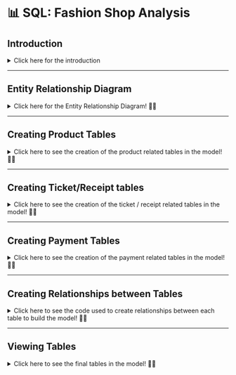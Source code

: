 # 📊 SQL: Fashion Shop Analysis

## Introduction
<details> 
<summary>
Click here for the introduction
</summary>
	  
**👩🏻‍💼 THE SITUATION** 

You've been hired as a consultant for a small local fashion retailer. They currently do not store any informaiton on inventory, sales, or payments digitally and thus have difficulty with managing their inventory, gaining insights into top selling products, and understanding customr preferences to stay competitive in the market.

**📈 THE BRIEF**

You have been asked to create a logical plan for a database where the shop can keep product, sales, and payment information. After your logical plan is approved by the shop, you are asked to create the database, populate it with customer data, and use SQL queries to answer several business questions.

**✏️ THE OBJECTIVE**

Use SQL to:
- Create an Entity Relationship Diagram for a relational model that includes information about products, sales, and payments.
- Create tables for the relational model and populate them with data
- Use SQL queries to gain insights into the business.
	
</details> 
	
***

## Entity Relationship Diagram
<details> 
<summary>
Click here for the Entity Relationship Diagram! 👋🏻
</summary>
	
<kbd><img src="https://github.com/beatriz-fc-leitao/SQL_projects/blob/main/final_ERD.png" width="750" height="480"></kbd>

</details> 
	
***

## Creating Product Tables
<details> 
<summary>
Click here to see the creation of the product related tables in the model! 👋🏻
</summary>
	
** PRODUCT TABLE **
```sql
CREATE TABLE PRODUCT(
   PRODUCT_ID BIGINT NOT NULL,
   TYPE_ID BIGINT NOT NULL,
   SIZE_CODE CHAR(2),
   COLOR_CODE CHAR (6),
   PRODUCT_NAME VARCHAR(40) NOT NULL,
   BRAND_ID BIGINT NOT NULL, 
   GENDER_ID BIGINT NOT NULL,
   DESCRIPTION VARCHAR(100) NOT NULL,
   PRIMARY KEY (PRODUCT_ID)
);
```
	
** BRAND TABLE **
```sql
CREATE TABLE BRAND(
   BRAND_ID BIGINT NOT NULL,
   BRAND_NAME VARCHAR(40) NOT NULL,
   EMAIL VARCHAR(40),
   PRIMARY KEY (BRAND_ID)
);
```
	
**COLOR TABLE**
```sql
CREATE TABLE COLOR(
   COLOR_CODE CHAR(6) NOT NULL,
   COLOR_NAME VARCHAR(20) NOT NULL,
   PRIMARY KEY (COLOR_CODE)
);
```	

** CATEGORY TABLE **
```sql
CREATE TABLE CATEGORY(
   CATEGORY_ID BIGINT NOT NULL,
   CATEGORY_NAME VARCHAR(40) NOT NULL,
   PRIMARY KEY (CATEGORY_ID)
);
```

** SIZE TABLE **
```sql
CREATE TABLE SIZE(
   SIZE_CODE CHAR(2) NOT NULL,
   DESCRIPTION VARCHAR(40) NOT NULL,
   PRIMARY KEY (SIZE_CODE)
);
```
	
** TYPE TABLE **
```sql
CREATE TABLE TYPE(
   TYPE_ID BIGINT NOT NULL,
   TYPE_NAME VARCHAR(40) NOT NULL,
   CATEGORY_ID BIGINT,
   PRIMARY KEY (TYPE_ID)
);
```
	
** GENDER TABLE **
```sql
CREATE TABLE GENDER(
   GENDER_ID BIGINT NOT NULL,
   GENDER_NAME VARCHAR(40) NOT NULL,
   PRIMARY KEY (GENDER_ID)
);
```	
	
</details> 
	
***

## Creating Ticket/Receipt tables
<details> 
<summary>
Click here to see the creation of the ticket / receipt related tables in the model! 👋🏻
</summary>
	
** TICKET TABLE **
```sql
CREATE TABLE TICKET(
   TICKET_ID BIGINT NOT NULL AUTO_INCREMENT,
   TIMEPLACED TIMESTAMP NOT NULL,
   EMPLOYEE_ID INTEGER NOT NULL,
   CUSTOMER_ID INTEGER NOT NULL,
   TOTAL_PRODUCT DECIMAL(20,5) NOT NULL,
   TOTAL_TAX DECIMAL(20,5) NOT NULL,
   TOTAL_ORDER DECIMAL(20,5) NOT NULL,
   CCPAYMENT_ID BIGINT NOT NULL,
   PRIMARY KEY (TICKET_ID)
);
```
	
** TICKET_ITEM TABLE **
```sql
CREATE TABLE TICKET_ITEM(
   TICKET_ID BIGINT NOT NULL,
   NUMSEQ SMALLINT NOT NULL,
   PRODUCT_ID BIGINT NOT NULL,
   QUANTITY SMALLINT NOT NULL,
   PRICE DECIMAL(20,5) NOT NULL,
   TAX_AMOUNT DECIMAL(20,5) NOT NULL,
   PRODUCT_AMOUNT DECIMAL(20,5) NOT NULL,
   PRIMARY KEY (TICKET_ID, NUMSEQ)
);
```
	
** EMPLOYEE TABLE **
```sql
CREATE TABLE EMPLOYEE(
   EMPLOYEE_ID INT NOT NULL,
   FIRSTNAME VARCHAR(40) NOT NULL,
   LASTNAME VARCHAR(40) NOT NULL,
   DOB DATE,
   EMAIL VARCHAR(40),
   PHONENO VARCHAR(20),
   PRIMARY KEY (EMPLOYEE_ID)
);
```	

** CUSTOMER TABLE **
```sql
CREATE TABLE CUSTOMER(
   CUSTOMER_ID INT NOT NULL,
   FIRSTNAME VARCHAR(40) NOT NULL,
   LASTNAME VARCHAR(40) NOT NULL,
   DOB DATE,
   EMAIL VARCHAR(40),
   PHONENO VARCHAR(20),
   PRIMARY KEY (CUSTOMER_ID)
);
```
	
</details> 
	
***

## Creating Payment Tables
<details> 
<summary>
Click here to see the creation of the payment related tables in the model! 👋🏻
</summary>
	
** CC PAYMENT TABLE **
```sql
CREATE TABLE CCPAYMENT (
   CCPAYMENT_ID BIGINT NOT NULL AUTO_INCREMENT,
   CCPAYTRAN_ID BIGINT,
   EXPECTED_AMOUNT DECIMAL(20,5) NOT NULL,
   APPROVING_AMOUNT	DECIMAL(20,5),
   APPROVED_AMOUNT DECIMAL(20,5),
   CCPAYMENT_STATE CHAR(1) NOT NULL,
   TIMECREATED TIMESTAMP NOT NULL,
   TIMEUPDATED TIMESTAMP,
   TIMEEXPIRED TIMESTAMP,
   PRIMARY KEY (CCPAYMENT_ID)
);
```
	
** CC CARD TABLE **
```sql
CREATE TABLE CCPAYMENT_CARD (
   CCPAYMENT_ID BIGINT NOT NULL,
   PAYMENT_TYPE CHAR(2) NOT NULL,
   IS_ENCRYPT CHAR(1) NOT NULL,
   CARD_NUMBER VARCHAR(64) NOT NULL,
   BANKNAME VARCHAR(64) NOT NULL,
   CCEXPDATE CHAR(6) NOT NULL,
   CCENTRY_METHOD VARCHAR(20) NOT NULL,
   PRIMARY KEY (CCPAYMENT_ID)
);
```
	
** CC PAYMENT TYPE TABLE **
```sql
CREATE TABLE CCPAYMENT_TYPE (
   CCTYPE CHAR(2) NOT NULL,
   DESCRIPTION VARCHAR(40) NOT NULL,
   PRIMARY KEY (CCTYPE)
);
```	

** PAYMENT STATE TABLE **
```sql
CREATE TABLE CCPAYMENT_STATE (
   CCSTATE CHAR(1) NOT NULL,
   DESCRIPTION VARCHAR(40) NOT NULL,
   PRIMARY KEY (CCSTATE)
);
```

** CC METHOD TABLE **
```sql
CREATE TABLE CCENTRY_METHOD (
   CCMETHOD CHAR(1) NOT NULL,
   DESCRIPTION VARCHAR(40) NOT NULL,
   PRIMARY KEY (CCMETHOD)
);
```
	
</details> 

***

## Creating Relationships between Tables
<details> 
<summary>
Click here to see the code used to create relationships between each table to build the model! 👋🏻
</summary>

```sql
#ALTERING PRODUCT TABLE
ALTER TABLE PRODUCT 
   ADD FOREIGN KEY (TYPE_ID) REFERENCES TYPE(TYPE_ID)
   ON UPDATE CASCADE ON DELETE RESTRICT;

ALTER TABLE PRODUCT 
   ADD FOREIGN KEY (COLOR_CODE) REFERENCES COLOR(COLOR_CODE)
   ON UPDATE CASCADE ON DELETE RESTRICT;

ALTER TABLE PRODUCT 
   ADD FOREIGN KEY (GENDER_ID) REFERENCES GENDER(GENDER_ID)
   ON UPDATE CASCADE ON DELETE RESTRICT;

ALTER TABLE PRODUCT 
   ADD FOREIGN KEY (SIZE_CODE) REFERENCES SIZE(SIZE_CODE)
   ON UPDATE CASCADE ON DELETE RESTRICT;
   
ALTER TABLE PRODUCT 
   ADD FOREIGN KEY (BRAND_ID) REFERENCES BRAND(BRAND_ID)
   ON UPDATE CASCADE ON DELETE RESTRICT;
   
#ALTERING TYPE TABLE
ALTER TABLE TYPE 
   ADD FOREIGN KEY (CATEGORY_ID) REFERENCES CATEGORY(CATEGORY_ID)
   ON UPDATE CASCADE ON DELETE RESTRICT;
   
#ALTER TICKET_ITEM TABLE
ALTER TABLE TICKET_ITEM 
   ADD FOREIGN KEY (PRODUCT_ID) REFERENCES PRODUCT(PRODUCT_ID)
   ON UPDATE CASCADE ON DELETE RESTRICT;

ALTER TABLE TICKET_ITEM 
   ADD FOREIGN KEY (TICKET_ID) REFERENCES TICKET(TICKET_ID)
   ON UPDATE CASCADE ON DELETE RESTRICT;
   
#ALTER TICKET TABLE
ALTER TABLE TICKET
   ADD FOREIGN KEY (EMPLOYEE_ID) REFERENCES EMPLOYEE(EMPLOYEE_ID)
   ON UPDATE CASCADE ON DELETE RESTRICT;

ALTER TABLE TICKET
   ADD FOREIGN KEY (CUSTOMER_ID) REFERENCES CUSTOMER(CUSTOMER_ID)
   ON UPDATE CASCADE ON DELETE RESTRICT;

ALTER TABLE TICKET
   ADD FOREIGN KEY (CCPAYMENT_ID) REFERENCES CCPAYMENT(CCPAYMENT_ID)
   ON UPDATE CASCADE ON DELETE RESTRICT;
   
#ALTER CCPAYMENT TABLE
ALTER TABLE CCPAYMENT 
   ADD FOREIGN KEY (CCPAYMENT_STATE)
   REFERENCES CCPAYMENT_STATE (CCSTATE);
   
#ALTER CCPAYMENT_CARD TABLE
ALTER TABLE CCPAYMENT_CARD 
   ADD FOREIGN KEY (CCENTRY_METHOD)
   REFERENCES CCENTRY_METHOD (CCMETHOD);

ALTER TABLE CCPAYMENT_CARD 
   ADD FOREIGN KEY (PAYMENT_TYPE)
   REFERENCES CCPAYMENT_TYPE (CCTYPE);
   
ALTER TABLE CCPAYMENT_CARD 
   ADD FOREIGN KEY (CCPAYMENT_ID)
   REFERENCES CCPAYMENT (CCPAYMENT_ID);
```
	
</details> 

***
	
## Viewing Tables
<details> 
<summary>
Click here to see the final tables in the model! 👋🏻
</summary>

** PRODUCT TABLE
<kbd><img src="https://github.com/beatriz-fc-leitao/SQL_projects/blob/main/final_ERD.png" width="750" height="480"></kbd>

<details>

***


